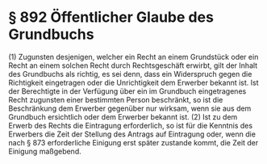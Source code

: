 # § 892 Öffentlicher Glaube des Grundbuchs
(1) Zugunsten desjenigen, welcher ein Recht an einem Grundstück oder ein Recht an einem solchen Recht durch Rechtsgeschäft erwirbt, gilt der Inhalt des Grundbuchs als richtig, es sei denn, dass ein Widerspruch gegen die Richtigkeit eingetragen oder die Unrichtigkeit dem Erwerber bekannt ist. Ist der Berechtigte in der Verfügung über ein im Grundbuch eingetragenes Recht zugunsten einer bestimmten Person beschränkt, so ist die Beschränkung dem Erwerber gegenüber nur wirksam, wenn sie aus dem Grundbuch ersichtlich oder dem Erwerber bekannt ist.
(2) Ist zu dem Erwerb des Rechts die Eintragung erforderlich, so ist für die Kenntnis des Erwerbers die Zeit der Stellung des Antrags auf Eintragung oder, wenn die nach § 873 erforderliche Einigung erst später zustande kommt, die Zeit der Einigung maßgebend.